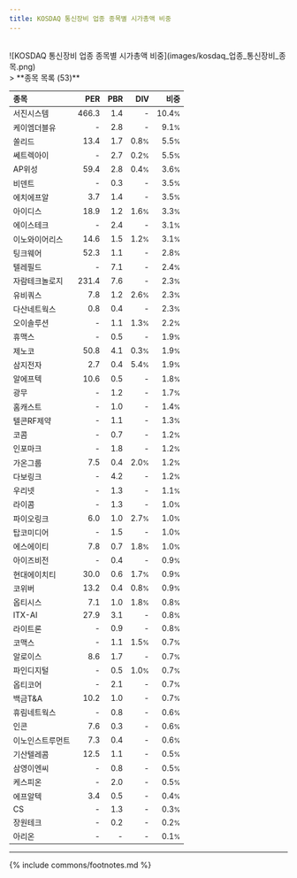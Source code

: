 ```yaml
---
title: KOSDAQ 통신장비 업종 종목별 시가총액 비중
---
```

<br>
![KOSDAQ 통신장비 업종 종목별 시가총액 비중](images/kosdaq_업종_통신장비_종목.png)
<br>
> **종목 목록 (53)**<a id="list"></a>

| **종목** | **PER** | **PBR** | **DIV** | **비중** |
| :------- | ------: | ------: | ------: | -------: |
| 서진시스템 | 466.3<small></small> | 1.4<small></small> | - | 10.4<small>%</small> |
| 케이엠더블유 | - | 2.8<small></small> | - | 9.1<small>%</small> |
| 쏠리드 | 13.4<small></small> | 1.7<small></small> | 0.8<small>%</small> | 5.5<small>%</small> |
| 쎄트렉아이 | - | 2.7<small></small> | 0.2<small>%</small> | 5.5<small>%</small> |
| AP위성 | 59.4<small></small> | 2.8<small></small> | 0.4<small>%</small> | 3.6<small>%</small> |
| 비덴트 | - | 0.3<small></small> | - | 3.5<small>%</small> |
| 에치에프알 | 3.7<small></small> | 1.4<small></small> | - | 3.5<small>%</small> |
| 아이디스 | 18.9<small></small> | 1.2<small></small> | 1.6<small>%</small> | 3.3<small>%</small> |
| 에이스테크 | - | 2.4<small></small> | - | 3.1<small>%</small> |
| 이노와이어리스 | 14.6<small></small> | 1.5<small></small> | 1.2<small>%</small> | 3.1<small>%</small> |
| 팅크웨어 | 52.3<small></small> | 1.1<small></small> | - | 2.8<small>%</small> |
| 텔레필드 | - | 7.1<small></small> | - | 2.4<small>%</small> |
| 자람테크놀로지 | 231.4<small></small> | 7.6<small></small> | - | 2.3<small>%</small> |
| 유비쿼스 | 7.8<small></small> | 1.2<small></small> | 2.6<small>%</small> | 2.3<small>%</small> |
| 다산네트웍스 | 0.8<small></small> | 0.4<small></small> | - | 2.3<small>%</small> |
| 오이솔루션 | - | 1.1<small></small> | 1.3<small>%</small> | 2.2<small>%</small> |
| 휴맥스 | - | 0.5<small></small> | - | 1.9<small>%</small> |
| 제노코 | 50.8<small></small> | 4.1<small></small> | 0.3<small>%</small> | 1.9<small>%</small> |
| 삼지전자 | 2.7<small></small> | 0.4<small></small> | 5.4<small>%</small> | 1.9<small>%</small> |
| 알에프텍 | 10.6<small></small> | 0.5<small></small> | - | 1.8<small>%</small> |
| 광무 | - | 1.2<small></small> | - | 1.7<small>%</small> |
| 홈캐스트 | - | 1.0<small></small> | - | 1.4<small>%</small> |
| 텔콘RF제약 | - | 1.1<small></small> | - | 1.3<small>%</small> |
| 코콤 | - | 0.7<small></small> | - | 1.2<small>%</small> |
| 인포마크 | - | 1.8<small></small> | - | 1.2<small>%</small> |
| 가온그룹 | 7.5<small></small> | 0.4<small></small> | 2.0<small>%</small> | 1.2<small>%</small> |
| 다보링크 | - | 4.2<small></small> | - | 1.2<small>%</small> |
| 우리넷 | - | 1.3<small></small> | - | 1.1<small>%</small> |
| 라이콤 | - | 1.3<small></small> | - | 1.0<small>%</small> |
| 파이오링크 | 6.0<small></small> | 1.0<small></small> | 2.7<small>%</small> | 1.0<small>%</small> |
| 탑코미디어 | - | 1.5<small></small> | - | 1.0<small>%</small> |
| 에스에이티 | 7.8<small></small> | 0.7<small></small> | 1.8<small>%</small> | 1.0<small>%</small> |
| 아이즈비전 | - | 0.4<small></small> | - | 0.9<small>%</small> |
| 현대에이치티 | 30.0<small></small> | 0.6<small></small> | 1.7<small>%</small> | 0.9<small>%</small> |
| 코위버 | 13.2<small></small> | 0.4<small></small> | 0.8<small>%</small> | 0.9<small>%</small> |
| 옵티시스 | 7.1<small></small> | 1.0<small></small> | 1.8<small>%</small> | 0.8<small>%</small> |
| ITX-AI | 27.9<small></small> | 3.1<small></small> | - | 0.8<small>%</small> |
| 라이트론 | - | 0.9<small></small> | - | 0.8<small>%</small> |
| 코맥스 | - | 1.1<small></small> | 1.5<small>%</small> | 0.7<small>%</small> |
| 알로이스 | 8.6<small></small> | 1.7<small></small> | - | 0.7<small>%</small> |
| 파인디지털 | - | 0.5<small></small> | 1.0<small>%</small> | 0.7<small>%</small> |
| 옵티코어 | - | 2.1<small></small> | - | 0.7<small>%</small> |
| 백금T&A | 10.2<small></small> | 1.0<small></small> | - | 0.7<small>%</small> |
| 휴림네트웍스 | - | 0.8<small></small> | - | 0.6<small>%</small> |
| 인콘 | 7.6<small></small> | 0.3<small></small> | - | 0.6<small>%</small> |
| 이노인스트루먼트 | 7.3<small></small> | 0.4<small></small> | - | 0.6<small>%</small> |
| 기산텔레콤 | 12.5<small></small> | 1.1<small></small> | - | 0.5<small>%</small> |
| 삼영이엔씨 | - | 0.8<small></small> | - | 0.5<small>%</small> |
| 케스피온 | - | 2.0<small></small> | - | 0.5<small>%</small> |
| 에프알텍 | 3.4<small></small> | 0.5<small></small> | - | 0.4<small>%</small> |
| CS | - | 1.3<small></small> | - | 0.3<small>%</small> |
| 장원테크 | - | 0.2<small></small> | - | 0.2<small>%</small> |
| 아리온 | - | - | - | 0.1<small>%</small> |

---
{% include commons/footnotes.md %}